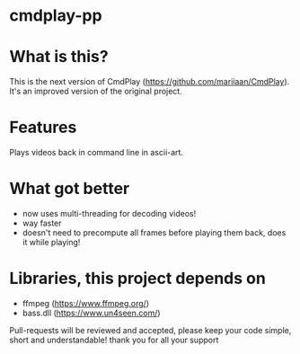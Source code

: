 # cmdplay-pp
# What is this?
This is the next version of CmdPlay (https://github.com/mariiaan/CmdPlay).
It's an improved version of the original project.

# Features
Plays videos back in command line in ascii-art.

# What got better
- now uses multi-threading for decoding videos!
- way faster
- doesn't need to precompute all frames before playing them back, does it while playing!

# Libraries, this project depends on
- ffmpeg (https://www.ffmpeg.org/)
- bass.dll (https://www.un4seen.com/)

Pull-requests will be reviewed and accepted, please keep your code simple, short and understandable!
thank you for all your support
